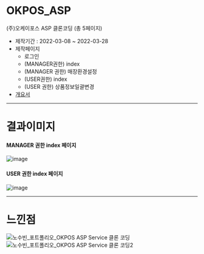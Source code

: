# OKPOS_ASP
(주)오케이포스 ASP 클론코딩 (총 5페이지)
- 제작기간 : 2022-03-08 ~ 2022-03-28
- 제작페이지
  - 로그인
  - (MANAGER권한) index
  - (MANAGER 권한) 매장환경설정
  - (USER권한) index
  - (USER 권한) 상품정보일괄변경
- [개요서](https://github.com/binigy97/OKPOS_ASP/blob/main/okposASP/doc/%EB%85%B8%EC%88%98%EB%B9%88_OKPOS%20ASP%20Service%20%ED%81%B4%EB%A1%A0%20%EC%BD%94%EB%94%A9_%EA%B0%9C%EC%9A%94%EC%84%9C.pdf)

---
# 결과이미지
#### MANAGER 권한 index 페이지
![image](https://user-images.githubusercontent.com/75118895/160418080-d29b2fbb-eda9-4179-93ed-a5e0a02f7495.png)

#### USER 권한 index 페이지
![image](https://user-images.githubusercontent.com/75118895/160419944-a891c8b5-987b-4e5c-8b2a-0e68fd11f3c5.png)

---
# 느낀점
![노수빈_포트폴리오_OKPOS ASP Service 클론 코딩](https://user-images.githubusercontent.com/75118895/160419285-efdd9ae1-8159-476f-87fb-ce7e05721ba7.png)
![노수빈_포트폴리오_OKPOS ASP Service 클론 코딩2](https://user-images.githubusercontent.com/75118895/160421554-330342d8-eaf5-4d9e-b6aa-4d70d587a747.png)
